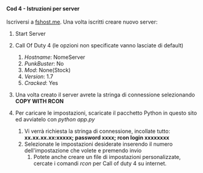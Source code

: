 #### Cod 4 - Istruzioni per server

Iscriversi a [fshost.me](http://fshost.me). Una volta iscritti creare nuovo server:

1. Start Server
2. Call Of Duty 4 (le opzioni non specificate vanno lasciate di default)
    1. _Hostname_: NomeServer
    2. _PunkBuster_: No
    3. _Mod_: None(Stock)
    4. _Version_: 1.7
    5. _Cracked_: Yes
3. Una volta creato il server avrete la stringa di connessione selezionando **COPY WITH RCON**

4. Per caricare le impostazioni, scaricate il pacchetto Python in questo sito ed avviatelo con _python app.py_
    1. Vi verrà richiesta la stringa di connessione, incollate tutto: **xx.xx.xx.xx:xxxxx; password xxxx; rcon login xxxxxxxx**
    2. Selezionate le impostazioni desiderate inserendo il numero dell'impostazione che volete e premendo invio
        1. Potete anche creare un file di impostazioni personalizzate, cercate i comandi _rcon_ per Call of duty 4 su internet.

